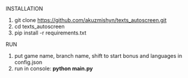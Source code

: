 INSTALLATION

1. git clone https://github.com/akuzmishyn/texts_autoscreen.git
2. cd texts_autoscreen
3. pip install -r requirements.txt

RUN
1. put game name, branch name, shift to start bonus and languages in config.json
2. run in console: **python main.py**